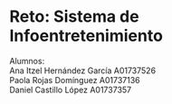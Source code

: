 <h1>Reto: Sistema de Infoentretenimiento </h1>
Alumnos: </br>
  Ana Itzel Hernández García A01737526 </br>
  Paola Rojas Domínguez A01737136 </br>
  Daniel Castillo López A01737357 </br>
